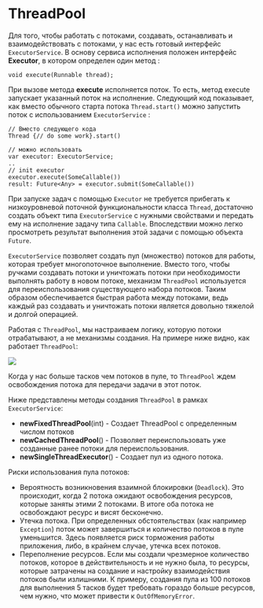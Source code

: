# ThreadPool

Для того, чтобы работать с потоками, создавать, останавливать и взаимодействовать с потоками,  у нас есть готовый интерфейс `ExecutorService`.  В основу сервиса исполнения положен интерфейс **Executor**, в котором определен один метод :

```
void execute(Runnable thread);
```

При вызове метода **execute** исполняется поток. То есть, метод execute запускает указанный поток на исполнение. Следующий код показывает, как вместо обычного старта потока `Thread.start()` можно запустить поток с использованием `ExecutorService` :

```
// Вместо следующего кода
Thread {// do some work}.start()

// можно использовать 
var executor: ExecutorService;
..
// init executor
executor.execute(SomeCallable())
result: Future<Any> = executor.submit(SomeCallable())
```

При запуске задач с помощью `Executor` не требуется прибегать к низкоуровневой поточной функциональности класса `Thread`, достаточно создать объект типа `ExecutorService` с нужными свойствами и передать ему на исполнение задачу типа `Callable`. Впоследствии можно легко просмотреть результат выполнения этой задачи с помощью объекта `Future`.

`ExecutorService` позволяет создать пул (множество) потоков для работы, которая требует многопоточное выполнение. Вместо того, чтобы ручками создавать потоки и уничтожать потоки при необходимости выполнять работу в новом потоке, механизм `ThreadPool` используется для переиспользования существующего набора потоков. Таким образом обеспечивается быстрая работа между потоками, ведь каждый раз создавать и уничтожать потоки является довольно тяжелой и долгой операцией.

Работая с `ThreadPool`, мы настраиваем логику, которую потоки отрабатывают, а не механизмы создания. На примере ниже видно,  как работает `ThreadPool`:

![](https://ucarecdn.com/aeb15a22-06a5-4b31-8180-6f0ecda6e13f/)

Когда у нас больше тасков чем потоков в пуле, то `ThreadPool` ждем освобождения потока для передачи задачи в этот поток.

Ниже представлены методы создания `ThreadPool` в рамках `ExecutorService`:

* **newFixedThreadPool**(int)  - Создает ThreadPool с определенным числом потоков
* **newCachedThreadPool**() - Позволяет переиспользовать уже созданные ранее потоки для переиспользования.
* **newSingleThreadExecutor**()  - Создает пул из одного потока.

Риски использования пула потоков:

* Вероятность возникновения взаимной блокировки (`Deadlock`). Это происходит, когда 2 потока ожидают освобождения ресурсов, которые заняты этими 2 потоками. В итоге оба потока не освобождают ресурс и висят бесконечно.
* Утечка потока. При определенных обстоятельствах (как например `Exception`) поток может завершиться и количество потоков в пуле уменьшится. Здесь появляется риск торможения работы приложения, либо, в крайнем случае, утечка всех потоков.
* Переполнение ресурсов. Если мы создали чрезмерное количество потоков, которое в действительность и не нужно была, то ресурсы, которые затрачены на создание и настройку взаимодействия потоков были излишними. К примеру, создания пула из 100 потоков для выполнения 5 тасков будет требовать гораздо больше ресурсов, чем нужно, что может привести к `OutOfMemoryError`.
